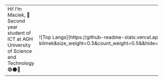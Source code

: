 <table border="0">
 <tr>
    <td>
      Hi! I’m Maciek, 👋
      Second year student of ICT at AGH University of Science and Technology 🟢⚫🔴</td>
    <td> ![Top Langs](https://github-readme-stats.vercel.app/api/top-langs/?username=maciej-klimek&size_weight=0.5&count_weight=0.5&&hide=matlab,jupyter%20notebook,cmake&layout=donut&langs_count=6&theme=dark) </td>
 </tr>
</table>



